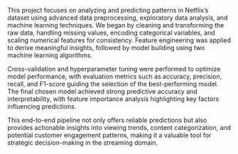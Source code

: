 This project focuses on analyzing and predicting patterns in Netflix’s dataset using advanced data preprocessing, exploratory data analysis, and machine learning techniques. We began by cleaning and transforming the raw data, handling missing values, encoding categorical variables, and scaling numerical features for consistency. Feature engineering was applied to derive meaningful insights, followed by model building using two machine learning algorithms.

Cross-validation and hyperparameter tuning were performed to optimize model performance, with evaluation metrics such as accuracy, precision, recall, and F1-score guiding the selection of the best-performing model. The final chosen model achieved strong predictive accuracy and interpretability, with feature importance analysis highlighting key factors influencing predictions.

This end-to-end pipeline not only offers reliable predictions but also provides actionable insights into viewing trends, content categorization, and potential customer engagement patterns, making it a valuable tool for strategic decision-making in the streaming domain.
